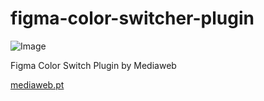 # figma-color-switcher-plugin
![Image](https://mediaweb.pt/projects/figma/mw_ico_small.png) 


Figma Color Switch Plugin by Mediaweb

[mediaweb.pt](https://mediaweb.pt)


